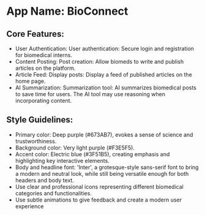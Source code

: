 # **App Name**: BioConnect

## Core Features:

- User Authentication: User authentication: Secure login and registration for biomedical interns.
- Content Posting: Post creation: Allow biomeds to write and publish articles on the platform.
- Article Feed: Display posts: Display a feed of published articles on the home page.
- AI Summarization: Summarization tool: AI summarizes biomedical posts to save time for users. The AI tool may use reasoning when incorporating content.

## Style Guidelines:

- Primary color: Deep purple (#673AB7), evokes a sense of science and trustworthiness.
- Background color: Very light purple (#F3E5F5).
- Accent color: Electric blue (#3F51B5), creating emphasis and highlighting key interactive elements.
- Body and headline font: 'Inter', a grotesque-style sans-serif font to bring a modern and neutral look, while still being versatile enough for both headers and body text.
- Use clear and professional icons representing different biomedical categories and functionalities.
- Use subtle animations to give feedback and create a modern user experience